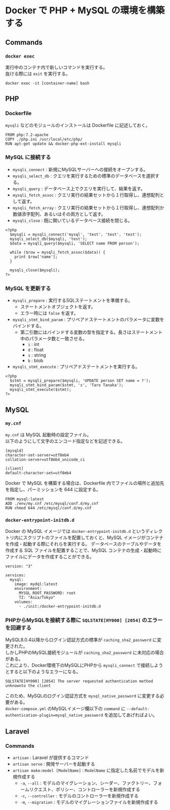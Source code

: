 # Docker で PHP + MySQL の環境を構築する

## Commands

### `docker exec`

実行中のコンテナ内で新しいコマンドを実行する。  
抜ける際には `exit` を実行する。

```
docker exec -it [container-name] bash
```

## PHP

### Dockerfile

`mysqli` などのモジュールのインストールは Dockerfile に記述しておく。

```
FROM php:7.2-apache
COPY ./php.ini /usr/local/etc/php/
RUN apt-get update && docker-php-ext-install mysqli
```

### MySQL に接続する

- `mysqli_connect` : 新規にMySQLサーバーへの接続をオープンする。
- `mysqli_select_db` : クエリを実行するための標準のデータベースを選択する。
- `mysqli_query` : データベース上でクエリを実行して、結果を返す。
- `mysqli_fetch_assoc` : クエリ実行の結果セットから１行取得し、連想配列として返す。
- `mysqli_fetch_array` : クエリ実行の結果セットから１行取得し、連想配列か数値添字配列、あるいはその両方として返す。
- `mysqli_close` : 既に開いているデータベース接続を閉じる。

```
<?php
  $mysqli = mysqli_connect('mysql', 'test', 'test', 'test');
  mysqli_select_db($mysqli, 'test');
  $data = mysqli_query($mysqli, 'SELECT name FROM person');

  while ($row = mysqli_fetch_assoc($data)) {
    print $row['name'];
  }

  mysqli_close($mysqli);
?>
```

### MySQL を更新する

- `mysqli_prepare` : 実行するSQLステートメントを準備する。
  - ステートメントオブジェクトを返す。
  - エラー時には `false` を返す。
- `mysqli_stmt_bind_param` : プリペアドステートメントのパラメータに変数をバインドする。
  - 第二引数にはバインドする変数の型を指定する。長さはステートメント中のパラメータ数と一致させる。
    - `i` : int
    - `d` : float
    - `s` : string
    - `b` : blob
- `mysqli_stmt_execute` : プリペアドステートメントを実行する。

```
<?php
  $stmt = mysqli_prepare($mysqli, 'UPDATE person SET name = ?');
  mysqli_stmt_bind_param($stmt, 's', 'Taro Tanaka');
  mysqli_stmt_execute($stmt);
?>
```

## MySQL

### `my.cnf`

`my.cnf` は MySQL 起動時の設定ファイル。  
以下のようにして文字のエンコード指定などを記述できる。

```
[mysqld]
character-set-server=utf8mb4
collation-server=utf8mb4_unicode_ci

[client]
default-character-set=utf8mb4
```

Docker で MySQL を構築する場合は、Dockerfile 内でファイルの場所と追加先を指定し、パーミッションを 644 に設定する。

```
FROM mysql:latest
ADD ./env/my.cnf /etc/mysql/conf.d/my.cnf
RUN chmod 644 /etc/mysql/conf.d/my.cnf
```

### `docker-entrypoint-initdb.d`

Docker の MySQL イメージでは `docker-entrypoint-initdb.d` というディレクトリ内にスクリプトのファイルを配置しておくと、MySQL イメージがコンテナを作成・起動する際にそれらを実行する。
データベースのテーブルやデータを作成する SQL ファイルを配置することで、MySQL コンテナの生成・起動時にファイルにデータを作成することができる。

```
version: "3"

services:
  mysql:
    image: mydql:latest
    environment:
      MYSQL_ROOT_PASSWORD: root
      TZ: "Asia/Tokyo"
    volumes:
      - ./init:/docker-entrypoint-initdb.d
```

### PHPからMySQLを接続する際に `SQLSTATE[HY000] [2054]` のエラーを回避する

MySQL8.0.4以降からログイン認証方式の標準が `caching_sha2_password` に変更された。  
しかしPHPのMySQL接続モジュールが `caching_sha2_password` に未対応の場合がある。  
これにより、Docker環境下のMySQLにPHPから `mysqli_connect` で接続しようとすると以下のようなエラーになる。

```
SQLSTATE[HY000] [2054] The server requested authentication method unknownto the client
```

このため、MySQLのログイン認証方式を `mysql_native_password` に変更する必要がある。  
`docker-compose.yml` のMySQLイメージ欄以下の `command` に `--default-authentication-plugin=mysql_native_password` を追加してあげればよい。

## Laravel

### Commands

- `artisan` : Laravel が提供するコマンド
- `artisan serve` : 開発サーバーを起動する
- `artisan make:model [ModelName]` : `ModelName` に指定した名前でモデルを新規作成する
  - `-a`, `--all` : モデルのマイグレーション、シーダー、ファクトリー、フォームリクエスト、ポリシー、コントローラーを新規作成する
  - `-c`, `--controller` : モデルのコントローラーを新規作成する 
  - `-m`, `--migration` : モデルのマイグレーションファイルを新規作成する
